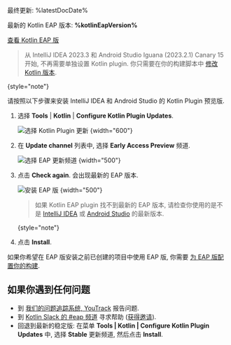 [//]: # (title: 安装 Kotlin EAP Plugin)

最终更新: %latestDocDate%

<tldr>
    <p>最新的 Kotlin EAP 版本: <strong>%kotlinEapVersion%</strong></p>
    <p><a href="eap.md#build-details">查看 Kotlin EAP 版</a></p>
</tldr>

> 从 IntelliJ IDEA 2023.3 和 Android Studio Iguana (2023.2.1) Canary 15 开始, 不再需要单独设置 Kotlin plugin.
> 你只需要在你的构建脚本中 [修改 Kotlin 版本](configure-build-for-eap.md).
>
{style="note"}

请按照以下步骤来安装 IntelliJ IDEA 和 Android Studio 的 Kotlin Plugin 预览版.

1. 选择 **Tools** | **Kotlin** | **Configure Kotlin Plugin Updates**. 

   ![选择 Kotlin Plugin 更新](idea-kotlin-plugin-updates.png)
   {width="600"}
    
2. 在 **Update channel** 列表中, 选择 **Early Access Preview** 频道.

    ![选择 EAP 更新频道](idea-kotlin-update-channel.png)
    {width="500"}

3. 点击 **Check again**. 会出现最新的 EAP 版本.

    ![安装 EAP 版](idea-latest-kotlin-eap.png)
    {width="500"}

   > 如果 Kotlin EAP plugin 找不到最新的 EAP 版本, 请检查你使用的是不是
   > [IntelliJ IDEA](https://www.jetbrains.com/help/idea/update.html) 或 [Android Studio](https://developer.android.com/studio/intro/update)
   > 的最新版本.
   >
   {style="note"}

4. 点击 **Install**.

如果你希望在 EAP 版安装之前已创建的项目中使用 EAP 版, 你需要 [为 EAP 版配置你的构建](configure-build-for-eap.md).

## 如果你遇到任何问题

* 到 [我们的问题追踪系统, YouTrack](https://kotl.in/issue) 报告问题.
* 到 [Kotlin Slack 的 #eap 频道](https://app.slack.com/client/T09229ZC6/C0KLZSCHF) 寻求帮助
  ([获得邀请](https://surveys.jetbrains.com/s3/kotlin-slack-sign-up)).
* 回退到最新的稳定版: 在菜单 **Tools | Kotlin | Configure Kotlin Plugin Updates** 中,
  选择 **Stable** 更新频道, 然后点击 **Install**.
